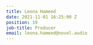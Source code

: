 ```yaml
---
title: Leona Hameed
date: 2021-11-01 16:25:00 Z
position: 19
job-title: Producer
email: leona.hameed@novel.audio
---
```


